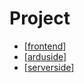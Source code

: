 # Project


- [[frontend]]
- [[arduside]]
- [[serverside]]
  
[//begin]: # "Autogenerated link references for markdown compatibility"
[frontend]: frontend "Frontend thoughts"
[arduside]: arduside "Arduside"
[serverside]: serverside "Serverside"
[//end]: # "Autogenerated link references"